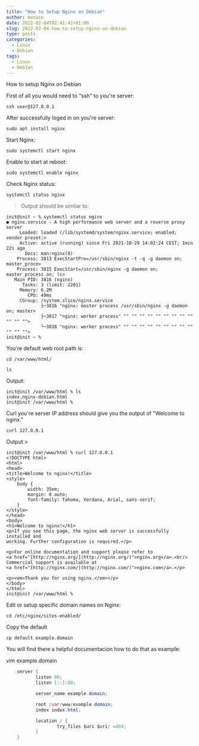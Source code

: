 ```yaml
---
title: "How to Setup Nginx on Debian"
author: monaco
date: 2022-02-04T02:41:42+01:00
slug: 2022-02-04-how-to-setup-nginx-on-debian
type: posts
categories:
  - Linux
  - Debian
tags:
  - Linux
  - Debian
---
```

How to setup Nginx on Debian

First of all you would need to "ssh" to you're server:

    ssh user@127.0.0.1

After successfully loged in on you're server:

    sudo apt install nginx

Start Nginx:

    sudo systemctl start nginx

Enable to start at reboot:

    sudo systemctl enable nginx

Check Nginx status:

    systemctl status nginx  

> Output should be similar to:

    init@init ~ % systemctl status nginx
    ● nginx.service - A high performance web server and a reverse proxy server
         Loaded: loaded (/lib/systemd/system/nginx.service; enabled; vendor preset:>
         Active: active (running) since Fri 2021-10-29 14:02:24 CEST; 1min 22s ago
           Docs: man:nginx(8)
        Process: 3813 ExecStartPre=/usr/sbin/nginx -t -q -g daemon on; master_proce>
        Process: 3815 ExecStart=/usr/sbin/nginx -g daemon on; master_process on; (c>
       Main PID: 3816 (nginx)
          Tasks: 3 (limit: 2201)
         Memory: 6.2M
            CPU: 49ms
         CGroup: /system.slice/nginx.service
                 ├─3816 "nginx: master process /usr/sbin/nginx -g daemon on; master>
                 ├─3817 "nginx: worker process" "" "" "" "" "" "" "" "" "" "" "" "">
                 └─3818 "nginx: worker process" "" "" "" "" "" "" "" "" "" "" "" "">
    init@init ~ % 

You're default web root path is:

    cd /var/www/html/

 `ls`

Output:

    init@init /var/www/html % ls
    index.nginx-debian.html
    init@init /var/www/html %

Curl you're server IP address should give you the output of "Welcome to nginx."

    curl 127.0.0.1

Output >

    init@init /var/www/html % curl 127.0.0.1
    <!DOCTYPE html>
    <html>
    <head>
    <title>Welcome to nginx!</title>
    <style>
        body {
            width: 35em;
            margin: 0 auto;
            font-family: Tahoma, Verdana, Arial, sans-serif;
        }
    </style>
    </head>
    <body>
    <h1>Welcome to nginx!</h1>
    <p>If you see this page, the nginx web server is successfully installed and
    working. Further configuration is required.</p>

    <p>For online documentation and support please refer to
    <a href="[http://nginx.org/](http://nginx.org/)">nginx.org</a>.<br/>
    Commercial support is available at
    <a href="[http://nginx.com/](http://nginx.com/)">nginx.com</a>.</p>

    <p><em>Thank you for using nginx.</em></p>
    </body>
    </html>
    init@init /var/www/html %

Edit or setup specific domain names on Nginx:

    cd /etc/nginx/sites-enabled/

Copy the default

    cp default example.domain

You will find there a helpful documentacion how to do that as example:

vim example.domain
```java
    server {
           listen 80;
           listen [::]:80;

           server_name example.domain;

           root /var/www/example.domain;
           index index.html;

           location / {
                   try_files $uri $uri/ =404;
           }
    }
```

